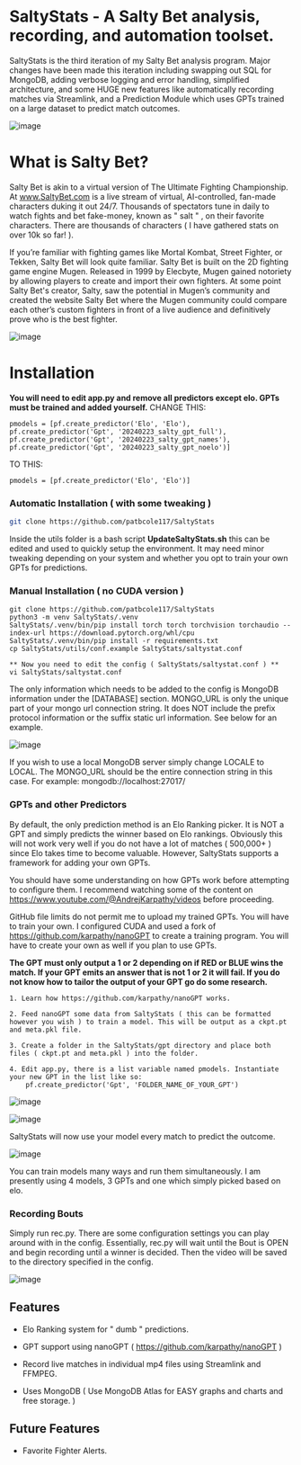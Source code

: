 # SaltyStats - A Salty Bet analysis, recording, and automation toolset.

SaltyStats is the third iteration of my Salty Bet analysis program. Major changes have been made this iteration including swapping out SQL for MongoDB, adding verbose logging and error handling, simplified architecture, and some HUGE new features like automatically recording matches via Streamlink, and a Prediction Module which uses GPTs trained on a large dataset to predict match outcomes.

![image](https://github.com/patbcole117/SaltyStats/assets/75111838/834866bf-5f76-4c73-96e2-5999f683626d)

# What is Salty Bet?
Salty Bet is akin to a virtual version of The Ultimate Fighting Championship. At www.SaltyBet.com is a live stream of virtual, AI-controlled, fan-made characters duking it out 24/7. Thousands of spectators tune in daily to watch fights and bet fake-money, known as " salt " , on their  favorite characters. There are thousands of characters ( I have gathered stats on over 10k so far! ). 

If you’re familiar with fighting games like Mortal Kombat, Street Fighter, or Tekken, Salty Bet will look quite familiar.  Salty Bet is built on the 2D fighting game engine Mugen. Released in 1999 by Elecbyte, Mugen gained notoriety by allowing players to create and import their own fighters. At some point Salty Bet's creator, Salty, saw the potential in Mugen’s community and created the website Salty Bet where the Mugen community could compare each other’s custom fighters in front of a live audience and definitively prove who is the best fighter.

![image](https://github.com/patbcole117/SaltyStats/assets/75111838/83ebdab7-11e9-40a3-81a0-870a9c94a75e)

# Installation

**You will need to edit app.py and remove all predictors except elo. GPTs must be trained and added yourself.** 
CHANGE THIS: 
```
pmodels = [pf.create_predictor('Elo', 'Elo'), pf.create_predictor('Gpt', '20240223_salty_gpt_full'), pf.create_predictor('Gpt', '20240223_salty_gpt_names'), pf.create_predictor('Gpt', '20240223_salty_gpt_noelo')]
```
TO THIS:
```
pmodels = [pf.create_predictor('Elo', 'Elo')]
```
### Automatic Installation ( with some tweaking )
```bash
git clone https://github.com/patbcole117/SaltyStats
```
Inside the utils folder is a bash script **UpdateSaltyStats.sh** this can be edited and used to quickly setup the environment. It may need minor tweaking depending on your system and whether you opt to train your own GPTs for predictions.

### Manual Installation ( no CUDA version )
```
git clone https://github.com/patbcole117/SaltyStats
python3 -m venv SaltyStats/.venv
SaltyStats/.venv/bin/pip install torch torch torchvision torchaudio --index-url https://download.pytorch.org/whl/cpu
SaltyStats/.venv/bin/pip install -r requirements.txt
cp SaltyStats/utils/conf.example SaltyStats/saltystat.conf

** Now you need to edit the config ( SaltyStats/saltystat.conf ) **
vi SaltyStats/saltystat.conf
```
The only information which needs to be added to the config is MongoDB information under the [DATABASE] section. MONGO_URL is only the unique part of your mongo url connection string. It does NOT include the prefix protocol information or the suffix static url information. See below for an example.

![image](https://github.com/patbcole117/SaltyStats/assets/75111838/7f549eb8-8e95-4050-9d24-7fdf14a3ca6f)

If you wish to use a local MongoDB server simply change LOCALE to LOCAL. The MONGO_URL should be the entire connection string in this case. For example: mongodb://localhost:27017/

### GPTs and other Predictors

By default, the only prediction method is an Elo Ranking picker. It is NOT a GPT and simply predicts the winner based on Elo rankings. Obviously this will not work very well if you do not have a lot of matches ( 500,000+ ) since Elo takes time to become valuable. However, SaltyStats supports a framework for adding your own GPTs.

You should have some understanding on how GPTs work before attempting to configure them. I recommend watching some of the content on https://www.youtube.com/@AndrejKarpathy/videos before proceeding. 

GitHub file limits do not permit me to upload my trained GPTs. You will have to train your own. I configured CUDA and used a fork of https://github.com/karpathy/nanoGPT to create a training program. You will have to create your own as well if you plan to use GPTs.

**The GPT must only output a 1 or 2 depending on if RED or BLUE wins the match. If your GPT emits an answer that is not 1 or 2 it will fail. If you do not know how to tailor the output of your GPT go do some research.**

```
1. Learn how https://github.com/karpathy/nanoGPT works.

2. Feed nanoGPT some data from SaltyStats ( this can be formatted however you wish ) to train a model. This will be output as a ckpt.pt and meta.pkl file.

3. Create a folder in the SaltyStats/gpt directory and place both files ( ckpt.pt and meta.pkl ) into the folder.

4. Edit app.py, there is a list variable named pmodels. Instantiate your new GPT in the list like so: 
    pf.create_predictor('Gpt', 'FOLDER_NAME_OF_YOUR_GPT')
```

![image](https://github.com/patbcole117/SaltyStats/assets/75111838/beaea1e1-908c-40fb-b9f2-6550ee3fab7b)

![image](https://github.com/patbcole117/SaltyStats/assets/75111838/3c3b087f-d972-4b94-8b46-9f8f3f779343)

SaltyStats will now use your model every match to predict the outcome.

![image](https://github.com/patbcole117/SaltyStats/assets/75111838/388cda60-9ad9-463e-aecc-fa1d98567fcd)

You can train models many ways and run them simultaneously. I am presently using 4 models, 3 GPTs and one which simply picked based on elo.

### Recording Bouts

Simply run rec.py. There are some configuration settings you can play around with in the config. Essentially, rec.py will wait until the Bout is OPEN and begin recording until a winner is decided. Then the video will be saved to the directory specified in the config.

![image](https://github.com/patbcole117/SaltyStats/assets/75111838/fa604f8b-9f7e-4285-b7f0-b6f931441749)

## Features

* Elo Ranking system for " dumb " predictions.

* GPT support using nanoGPT ( https://github.com/karpathy/nanoGPT )

* Record live matches in individual mp4 files using Streamlink and FFMPEG.

* Uses MongoDB ( Use MongoDB Atlas for EASY graphs and charts and free storage. )

## Future Features
* Favorite Fighter Alerts.

